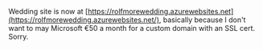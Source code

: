 Wedding site is now at [https://rolfmorewedding.azurewebsites.net](https://rolfmorewedding.azurewebsites.net/), basically because I don't want to may Microsoft €50 a month for a custom domain with an SSL cert. Sorry.

